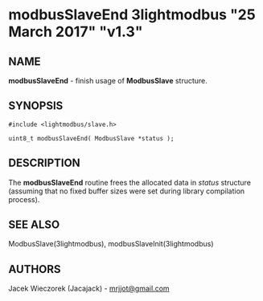 # modbusSlaveEnd 3lightmodbus "25 March 2017" "v1.3"

## NAME
**modbusSlaveEnd** - finish usage of **ModbusSlave** structure.

## SYNOPSIS
`#include <lightmodbus/slave.h>`

`uint8_t modbusSlaveEnd( ModbusSlave *status );`

## DESCRIPTION
The **modbusSlaveEnd** routine frees the allocated data in *status* structure (assuming that no fixed buffer sizes were set during library compilation process).

## SEE ALSO
ModbusSlave(3lightmodbus), modbusSlaveInit(3lightmodbus)

## AUTHORS
Jacek Wieczorek (Jacajack) - mrjjot@gmail.com
